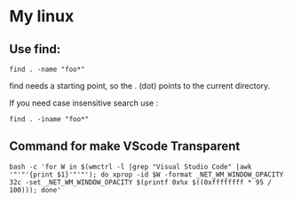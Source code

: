# My linux



## Use find:

``` find . -name "foo*" ```

find needs a starting point, so the . (dot) points to the current directory.

If you need case insensitive search use :

``` find . -iname "foo*" ```

## Command for make VScode Transparent
``` bash -c 'for W in $(wmctrl -l |grep "Visual Studio Code" |awk '"'"'{print $1}'"'"'); do xprop -id $W -format _NET_WM_WINDOW_OPACITY 32c -set _NET_WM_WINDOW_OPACITY $(printf 0x%x $((0xffffffff * 95 / 100))); done' ```

